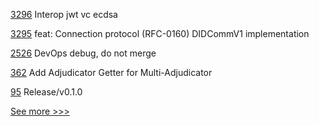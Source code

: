 
[3296](https://github.com/hyperledger/aries-framework-go/pull/3296) Interop jwt vc ecdsa

[3295](https://github.com/hyperledger/aries-framework-go/pull/3295) feat: Connection protocol (RFC-0160) DIDCommV1 implementation

[2526](https://github.com/hyperledger/iroha/pull/2526) DevOps debug, do not merge

[362](https://github.com/hyperledger-labs/go-perun/pull/362) Add Adjudicator Getter for Multi-Adjudicator

[95](https://github.com/hyperledger-labs/yui-ibc-solidity/pull/95) Release/v0.1.0


[See more >>>](https://start-here.hyperledger.org/pull-requests)
